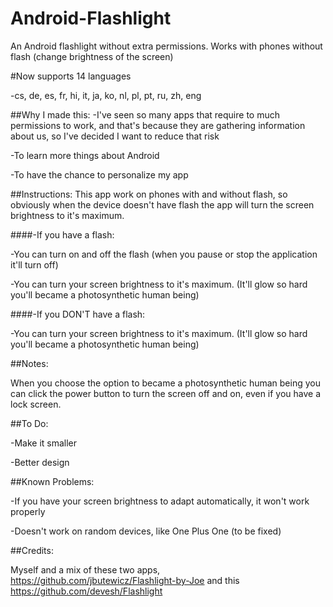 # Android-Flashlight
An Android flashlight without extra permissions. Works with phones without flash (change brightness of the screen)

#Now supports 14 languages

-cs, de, es, fr, hi, it, ja, ko, nl, pl, pt, ru, zh, eng

##Why I made this:
-I've seen so many apps that require to much permissions to work, and that's because they are gathering information about us, so I've decided I want to reduce that risk

-To learn more things about Android

-To have the chance to personalize my app


##Instructions:
This app work on phones with and without flash, so obviously when the device doesn't have flash the app will turn the screen brightness to it's maximum.

####-If you have a flash:

  -You can turn on and off the flash (when you pause or stop the application it'll turn off)
  
  -You can turn your screen brightness to it's maximum. (It'll glow so hard you'll became a photosynthetic human being)
  
####-If you DON'T have a flash:
  
  -You can turn your screen brightness to it's maximum. (It'll glow so hard you'll became a photosynthetic human being)


##Notes:

When you choose the option to became a photosynthetic human being you can click the power button to turn the screen off and on, even if you have a lock screen.



##To Do:

-Make it smaller

-Better design


##Known Problems:

-If you have your screen brightness to adapt automatically, it won't work properly

-Doesn't work on random devices, like One Plus One (to be fixed)


##Credits:

Myself and a mix of these two apps, https://github.com/jbutewicz/Flashlight-by-Joe  and this https://github.com/devesh/Flashlight
